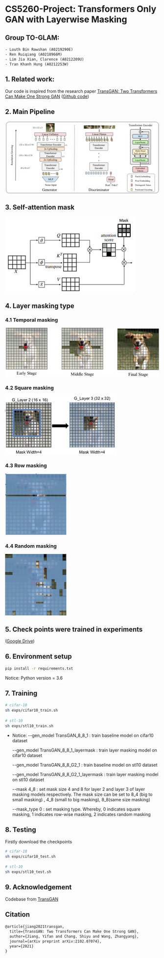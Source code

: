 # CS5260-Project: Transformers Only GAN with Layerwise Masking

## Group TO-GLAM:
	- Louth Bin Rawshan (A0219290E)
	- Ren Ruiqiang (A0218966M)
	- Lim Jia Xian, Clarence (A0212209U)
	- Tran Khanh Hung (A0212253W)

## 1. Related work:
Our code is inspired from the research paper [TransGAN: Two Transformers Can Make One Strong GAN](https://arxiv.org/abs/2102.07074) ([Github code](https://github.com/VITA-Group/TransGAN))

## 2. Main Pipeline
![Main Pipeline](assets/TransGAN.png)

## 3. Self-attention mask
![Self-Attention](assets/self-attention-mask.png)

## 4. Layer masking type

### 4.1 Temporal masking
![Temporal masking](assets/temporalmasking.png)

### 4.2 Square masking
![Square masking](assets/squaremask.png)

### 4.3 Row masking
<img src="assets/rowmask.png" width="200" height="200"/>

### 4.4 Random masking
<img src="assets/randommask.png" width="200" height="200"/>

## 5. Check points were trained in experiments

([Google Drive](https://drive.google.com/drive/folders/10nl0DKjPIT9Ze1GF67uD0yccxFHFzNM9?usp=sharing))

## 6. Environment setup
```bash
pip install -r requirements.txt
```
Notice: Python version = 3.6

## 7. Training
```bash
# cifar-10
sh exps/cifar10_train.sh

# stl-10
sh exps/stl10_train.sh
```

* Notice: 
	--gen_model TransGAN_8_8_1 : train baseline model on cifar10 dataset

	--gen_model TransGAN_8_8_1_layermask : train layer masking model on cifar10 dataset
	
	--gen_model TransGAN_8_8_G2_1 : train baseline model on stl10 dataset

	--gen_model TransGAN_8_8_G2_1_layermask : train layer masking model on stl10 dataset
		
	--mask 4_8 : set mask size 4 and 8 for layer 2 and layer 3 of layer masking models respectively. The mask size can be set to 8_4 (big to small masking) , 4_8 (small to big masking), 8_8(same size masking)
	
	--mask_type 0 : set masking type. Whereby, 0 indicates square masking, 1 indicates row-wise masking, 2 indicates random masking
	
## 8. Testing
Firstly download the checkpoints
```bash
# cifar-10
sh exps/cifar10_test.sh

# stl-10
sh exps/stl10_test.sh

```

## 9. Acknowledgement
Codebase from [TransGAN](https://github.com/VITA-Group/TransGAN)

## Citation
```
@article{jiang2021transgan,
  title={TransGAN: Two Transformers Can Make One Strong GAN},
  author={Jiang, Yifan and Chang, Shiyu and Wang, Zhangyang},
  journal={arXiv preprint arXiv:2102.07074},
  year={2021}
}
```
